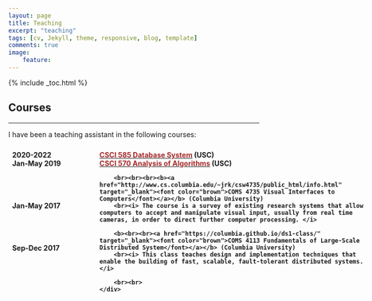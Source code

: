 ```yaml
---
layout: page
title: Teaching
excerpt: "teaching"
tags: [cv, Jekyll, theme, responsive, blog, template]
comments: true
image: 
    feature: 
---
```


{% include _toc.html %}

<style>
   #columns {
       width: 770px;
       overflow:auto;
   }

   #columns .column {
       padding: 1%;
   }

   #columns .date {
       float: left;
       width: 160px;
   }

   #columns .description {
       float: left;
       width: 540px;
   }

   #columns .languages {
       float: left;
       width: 100px;
   }

   #columns .level {
       float: left;
       width: 180px;
    }

</style>

## Courses
<hr>
I have been a teaching assistant in the following courses:

<div id="columns">
    <div class="date column">
        <b><br>2020-2022
        <b><br>Jan-May 2019
        <br><br><br><br><br>Jan-May 2017
        <br><br><br><br><br>Sep-Dec 2017
        <br><br>
        </b>
    </div>
    <div class="description column">
        <br><b><a href="https://bytes.usc.edu/cs585/s22_d_ay_tah/home/index.html" target="_blank"><font color="brown">CSCI 585 Database System</font></a></b> (USC)
        <br><b><a href="http://http://www-scf.usc.edu/~csci570/" target="_blank"><font color="brown">CSCI 570 Analysis of Algorithms</font></a></b> (USC)
        
        <br><br><br><b><a href="http://www.cs.columbia.edu/~jrk/csw4735/public_html/info.html" target="_blank"><font color="brown">COMS 4735 Visual Interfaces to Computers</font></a></b> (Columbia University)
        <br><i> The course is a survey of existing research systems that allow computers to accept and manipulate visual input, usually from real time cameras, in order to direct further computer processing. </i>
        
        <b><br><br><a href="https://columbia.github.io/ds1-class/" target="_blank"><font color="brown">COMS 4113 Fundamentals of Large-Scale Distributed System</font></a></b> (Columbia University)
        <br><i> This class teaches design and implementation techniques that enable the building of fast, scalable, fault-tolerant distributed systems.  </i>

        <br><br>
    </div>
</div>

